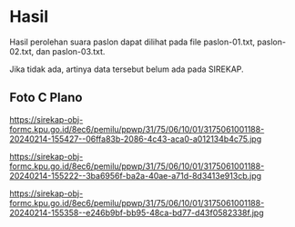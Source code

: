 # Hasil

Hasil perolehan suara paslon dapat dilihat pada file paslon-01.txt, paslon-02.txt, dan paslon-03.txt.

Jika tidak ada, artinya data tersebut belum ada pada SIREKAP.

## Foto C Plano

https://sirekap-obj-formc.kpu.go.id/8ec6/pemilu/ppwp/31/75/06/10/01/3175061001188-20240214-155427--06ffa83b-2086-4c43-aca0-a012134b4c75.jpg

https://sirekap-obj-formc.kpu.go.id/8ec6/pemilu/ppwp/31/75/06/10/01/3175061001188-20240214-155222--3ba6956f-ba2a-40ae-a71d-8d3413e913cb.jpg

https://sirekap-obj-formc.kpu.go.id/8ec6/pemilu/ppwp/31/75/06/10/01/3175061001188-20240214-155358--e246b9bf-bb95-48ca-bd77-d43f0582338f.jpg
